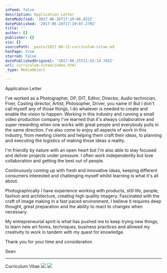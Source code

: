 ```yaml
---
inFeed: false
description: Application Letter
dateModified: '2017-06-26T17:19:06.822Z'
datePublished: '2017-06-26T17:19:07.279Z'
title: ''
author: []
publisher: {}
via: {}
sourcePath: _posts/2017-06-22-curriculum-vitae.md
hasPage: true
starred: false
datePublishedOriginal: '2017-06-25T21:15:14.765Z'
url: curriculum-vitae/index.html
_type: MediaObject

---
```

Application Letter

I've worked as a Photographer, DP, DIT, Editor, Director, Audio technician, Fixer, Casting director, Artist, Philosopher, Driver, you name it! But I don't call myself any of those things, I do whatever is needed to create and enable the vision to happen. Working in this industry and running a small video production company I've learned that it's always collaborative and super rewarding when one works with great people and everybody pulls in the same direction. I've also come to enjoy all aspects of work in this industry, from meeting clients and helping them craft their ideas, to planning and executing the logistics of making those ideas a reality.

I'm friendly by nature with an open heart but I'm also able to stay focused and deliver projects under pressure. I often work independently but love collaboration and getting the best out of people.

Continuously coming up with fresh and innovative ideas, keeping different consumers interested and challenging myself whilst learning is what it's all about.

Photographically I have experience working with products, still life, people, fashion and architecture, creating high quality imagery. Fascinated with the craft of image making in a fast paced environment, I believe it requires deep thought, great preparation and the ability to react to changes when necessary.

My entrepreneurial spirit is what has pushed me to keep trying new things, to learn new art forms, techniques, business practices and allowed my creativity to work in tandem with my quest for knowledge.

Thank you for your time and consideration

Sean

---

Curriculum Vitae
![](https://the-grid-user-content.s3-us-west-2.amazonaws.com/6f41d59e-c6ea-41c9-b50a-78922d527204.png)
![](https://the-grid-user-content.s3-us-west-2.amazonaws.com/f19f03bd-0fab-4c50-b783-e4e2a1ccb942.jpg)